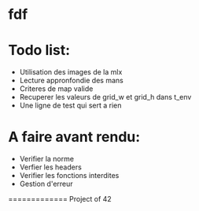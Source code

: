 fdf
=========

Todo list:
==========
- Utilisation des images de la mlx
- Lecture appronfondie des mans
- Criteres de map valide
- Recuperer les valeurs de grid_w et grid_h dans t_env
- Une ligne de test qui sert a rien

A faire avant rendu:
====================
- Verifier la norme
- Verfier les headers
- Verifier les fonctions interdites
- Gestion d'erreur

=============
Project of 42
